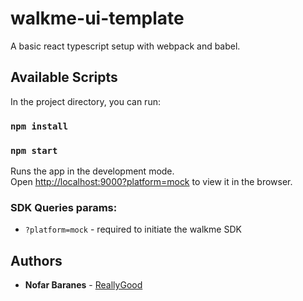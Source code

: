 # walkme-ui-template

A basic react typescript setup with webpack and babel.

## Available Scripts

In the project directory, you can run:

### `npm install`

### `npm start`

Runs the app in the development mode.<br>
Open [http://localhost:9000?platform=mock](http://localhost:9000?platform=mock) to view it in the browser.

### SDK Queries params:

- `?platform=mock` - required to initiate the walkme SDK

## Authors

- **Nofar Baranes** - [ReallyGood](https://github.com/reallygood)
